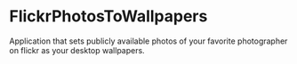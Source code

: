 # FlickrPhotosToWallpapers
Application that sets publicly available photos of your favorite photographer on flickr as your desktop wallpapers.
